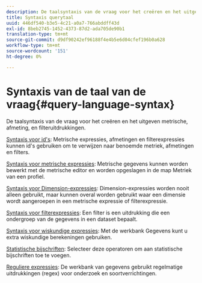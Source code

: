```yaml
---
description: De taalsyntaxis van de vraag voor het creëren en het uitgeven metrische, afmeting, en filteruitdrukkingen.
title: Syntaxis querytaal
uuid: 446df540-b3e5-4c21-a0a7-766abddff43d
exl-id: 8beb2745-1452-4373-87d2-ada705de90b1
translation-type: tm+mt
source-git-commit: d9df90242ef96188f4e4b5e6d04cfef196b0a628
workflow-type: tm+mt
source-wordcount: '151'
ht-degree: 0%

---
```


# Syntaxis van de taal van de vraag{#query-language-syntax}

De taalsyntaxis van de vraag voor het creëren en het uitgeven metrische, afmeting, en filteruitdrukkingen.

[Syntaxis voor id&#39;s](../c-qry-lang-syntx/c-syntx-id.md): Metrische expressies, afmetingen en filterexpressies kunnen id&#39;s gebruiken om te verwijzen naar benoemde metriek, afmetingen en filters.

[Syntaxis voor metrische expressies](../c-qry-lang-syntx/c-syntx-mtrc-exp.md): Metrische gegevens kunnen worden bewerkt met de metrische editor en worden opgeslagen in de map Metriek van een profiel.

[Syntaxis voor Dimension-expressies](../c-qry-lang-syntx/c-syntx-dim-exp.md): Dimension-expressies worden nooit alleen gebruikt, maar kunnen overal worden gebruikt waar een dimensie wordt aangeroepen in een metrische expressie of filterexpressie.

[Syntaxis voor filterexpressies](../c-qry-lang-syntx/c-syntx-fltr-exp.md): Een filter is een uitdrukking die een ondergroep van de gegevens in een dataset bepaalt.

[Syntaxis voor wiskundige expressies](../c-qry-lang-syntx/c-math-expressions.md): Met de werkbank Gegevens kunt u extra wiskundige berekeningen gebruiken.

[Statistische bijschriften](../c-qry-lang-syntx/c-statistical-callouts.md): Selecteer deze operatoren om aan statistische bijschriften toe te voegen.

[Reguliere expressies](../c-qry-lang-syntx/c-search-regex.md): De werkbank van gegevens gebruikt regelmatige uitdrukkingen (regex) voor onderzoek en soortverrichtingen.
